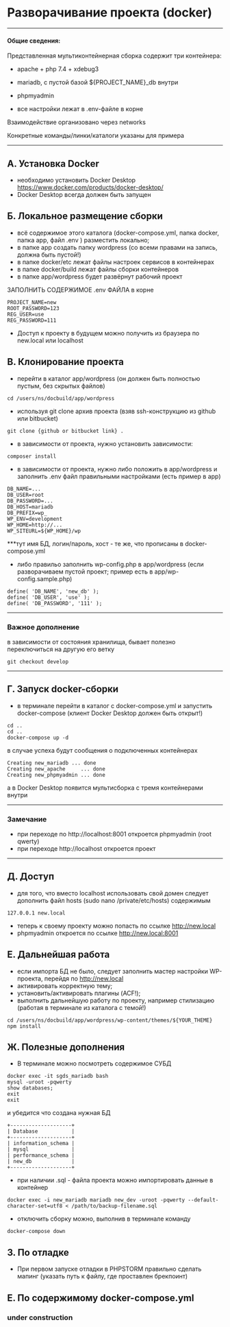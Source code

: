 Разворачивание проекта (docker)
=

---
#### Общие сведения: 

Представленная мультиконтейнерная сборка содержит три контейнера:
* apache + php 7.4 + xdebug3
* mariadb, с пустой базой ${PROJECT_NAME}_db внутри
* phpmyadmin

* все настройки лежат в .env-файле в корне

Взаимодействие организовано через networks

Конкретные команды/линки/каталоги указаны для примера

---

А. Установка Docker
-
* необходимо установить Docker Desktop https://www.docker.com/products/docker-desktop/
* Docker Desktop всегда должен быть запущен

Б. Локальное размещение сборки
-
* всё содержимое этого каталога (docker-compose.yml, папка docker, папка app, файл .env ) разместить локально;
* в папке app создать папку wordpress (со всеми правами на запись, должна быть пустой!)
* в папке docker/etc лежат файлы настроек сервисов в контейнерах
* в папке docker/build лежат файлы сборки контейнеров
* в папке app/wordpress будет развёрнут рабочий проект

ЗАПОЛНИТЬ СОДЕРЖИМОЕ .env ФАЙЛА в корне
```
PROJECT_NAME=new
ROOT_PASSWORD=123
REG_USER=use
REG_PASSWORD=111
```
* Доступ к проекту в будущем можно получить из браузера по new.local или localhost



В. Клонирование проекта
-
* перейти в каталог app/wordpress (он должен быть полностью пустым, без скрытых файлов)
```
cd /users/ns/docbuild/app/wordpress
```
* используя git clone архив проекта (взяв ssh-конструкцию из github или bitbucket)
```
git clone {github or bitbucket link} .
```
* в зависимости от проекта, нужно установить зависимости:
```
composer install
```
* в зависимости от проекта, нужно либо положить в app/wordpress и заполнить .env файл правильными настройками (есть пример в app)
```
DB_NAME=...
DB_USER=root
DB_PASSWORD=...
DB_HOST=mariadb
DB_PREFIX=wp_
WP_ENV=development
WP_HOME=http://...
WP_SITEURL=${WP_HOME}/wp
```

***тут имя БД, логин/пароль, хост - те же, что прописаны в docker-compose.yml

* либо правильо заполнить wp-config.php в app/wordpress (если разворачиваем пустой проект; пример есть в app/wp-config.sample.php)

```
define( 'DB_NAME', 'new_db' );
define( 'DB_USER', 'use' );
define( 'DB_PASSWORD', '111' );
```


---

### Важное дополнение
в зависимости от состояния хранилища, бывает полезно переключиться на другую его ветку
```
git checkout develop
```
---

Г. Запуск docker-сборки
-

* в терминале перейти в каталог с docker-compose.yml и запустить docker-compose (клиент Docker Desktop должен быть открыт!)
```
cd ..
cd ..
docker-compose up -d
```
в случае успеха будут сообщения о подключенных контейнерах
```
Creating new_mariadb ... done
Creating new_apache     ... done
Creating new_phpmyadmin ... done
```
а в Docker Desktop появится мультисборка с тремя контейнерами внутри


---

### Замечание
* при переходе по http://localhost:8001 откроется phpmyadmin (root qwerty)
* при переходе http://localhost откроется проект

---

Д. Доступ
-

* для того, что вместо localhost использовать свой домен следует дополнить файл hosts (sudo nano /private/etc/hosts) содержимым

```
127.0.0.1 new.local
```
* теперь к своему проекту можно попасть по ссылке http://new.local
* phpmyadmin откроется по ссылке http://new.local:8001


E.  Дальнейшая работа
-

* если импорта БД не было, следует заполнить мастер настройки WP-проекта, перейдя по http://new.local
* активировать корректную тему;
* установить/активировать плагины (ACF!);
* выполнить дальнейшую работу по проекту, например стилизацию (работая в терминале из каталога с темой!)

```
cd /users/ns/docbuild/app/wordpress/wp-content/themes/${YOUR_THEME}
npm install
```

Ж. Полезные дополнения
-

* В терминале можно посмотреть содержимое СУБД

```
docker exec -it sgds_mariadb bash
mysql -uroot -pqwerty
show databases;
exit
exit
```
и убедится что создана нужная БД
```
+--------------------+
| Database           |
+--------------------+
| information_schema |
| mysql              |
| performance_schema |
| new_db             |
+--------------------+
```


* при наличии .sql - файла проекта можно импортировать данные в контейнер
```
docker exec -i new_mariadb mariadb new_dev -uroot -pqwerty --default-character-set=utf8 < /path/to/backup-filename.sql
```

* отключить сборку можно, выполнив в терминале команду
```
docker-compose down   
```

З. По отладке
-

* При первом запуске отладки в PHPSTORM правильно сделать мапинг (указать путь к файлу, где проставлен брекпоинт)


Е. По содержимому docker-compose.yml
-

### under construction
